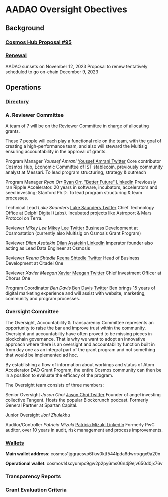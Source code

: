 # AADAO Oversight Obectives
## Background
### [Cosmos Hub Proposal #95](https://github.com/eleaven/TAO/blob/main/AADAO/Proposal%20%2395)
### [Renewal](https://github.com/eleaven/TAO/blob/main/AADAO/Renewal)
AADAO sunsets on November 12, 2023
Proposal to renew tentatively scheduled to go on-chain December 9, 2023
## Operations
### [Directory](https://github.com/eleaven/TAO/blob/main/AADAO/Directory)
### A. Reviewer Committee

A team of 7 will be on the Reviewer Committee in charge of allocating grants. 

These 7 people will each play a functional role on the team, with the goal of creating a high-performance team, and also will steward the Multisig ensuring accountability in the approval of grants.

Program Manager 
*Youssef Amrani*
[Youssef Amrani Twitter](https://twitter.com/youssef_amrani)
Core contributor Cosmos Hub, Economic Committee of IST stablecoin, previously community analyst at Messari. 
To lead program structuring, strategy & outreach

Program Manager
*Ryan Orr*
[Ryan Orr, "Better Future" LinkedIn](https://www.linkedin.com/in/ryan-o-05853/)
Previously ran Ripple Accelerator. 20 years in software, incubators, accelerators and seed investing; Stanford Ph.D. 
To lead program structuring & team processes.

Technical Lead
*Luke Saunders*
[Luke Saunders Twitter](https://twitter.com/lukedelphi)
Chief Technology Office at Delphi Digital (Labs). Incubated projects like Astroport & Mars Protocol on Terra.

Reviewer
*Mikey Lee*
[Mikey Lee Twitter](https://twitter.com/mikeyjhlee)
Business Development at Cosmostation (currently also Multisig on Osmosis Grant Program)

Reviewer
*Dilan Asatekin*
[Dilan Asatekin LinkedIn](https://www.linkedin.com/in/dilanasatekin/)
Imperator founder also acting as Lead Data Engineer at Osmosis

Reviewer
*Reena Shtedle*
[Reena Shtedle Twitter](https://twitter.com/neshtedle)
Head of Business Development at Citadel One

Reviewer
*Xavier Meegan*
[Xavier Meegan Twitter](https://twitter.com/0xave) 
Chief Investment Officer at Chorus One

Program Coordinator
*Ben Davis*
[Ben Davis Twitter](https://twitter.com/The_BendyOne)
Ben brings 15 years of digital marketing experience and will assist with website, marketing, community and program processes.

### Oversight Committee

The Oversight, Accountability & Transparency Committee represents an opportunity to raise the bar and improve trust within the community. Oversight and accountability have often proved to be missing pieces in blockchain governance. That is why we want to adopt an innovative approach where there is an oversight and accountability function built in from day one as an integral part of the grant program and not something that would be implemented ad hoc.

By establishing a flow of information about workings and status of Atom Accelerator DAO Grant Program, the entire Cosmos community can then be in a position to evaluate the efficacy of the program.  

The Oversight team consists of three members:

Senior Oversight
*Jason Choi*
[Jason Choi Twitter](https://twitter.com/mrjasonchoi)
Founder of angel investing collective Tangent. Hosts the popular Blockcrunch podcast. Formerly General Partner at Spartan Capital.

Junior Oversight
*Joni Zhulekhu*

Auditor/Controller
*Patricia Mizuki*
[Patricia Mizuki LinkedIn](https://www.linkedin.com/in/patricia-mizuki-b6334a5a/)
Formerly PwC auditor, over 10 years in audit, risk management and process improvements.
### [Wallets](https://github.com/eleaven/TAO/blob/main/AADAO/Wallets)
**Main wallet address**: cosmos1jggracsvp6fkw0ktf544lpda6dwrrxggx9a20n

**Operational wallet**: cosmos14scyumpc9gw2p2py6ms06n4j9ejv650d0jx76v
### Transparency Reports
### Grant Evaluation Criteria 
